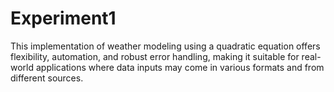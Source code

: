 # Experiment1
This implementation of weather modeling using a quadratic equation offers flexibility, automation, and robust error handling, making it suitable for real-world applications where data inputs may come in various formats and from different sources.
